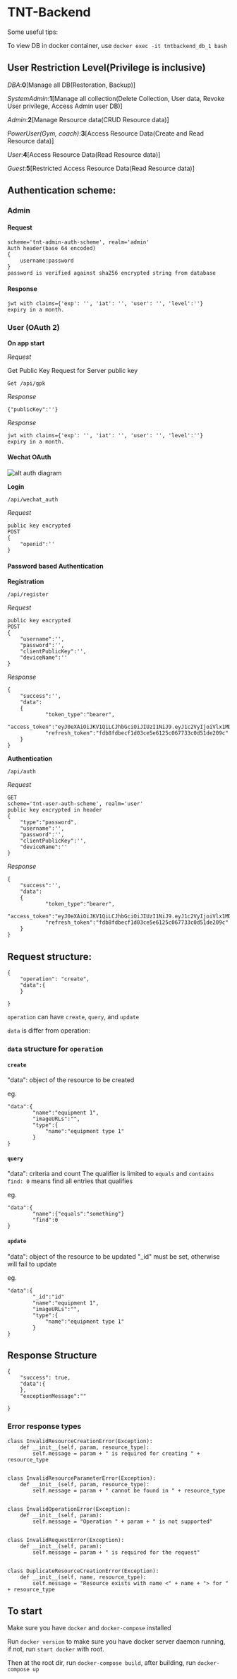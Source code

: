 TNT-Backend
===

Some useful tips:

To view DB in docker container, use `docker exec -it tntbackend_db_1 bash`

## User Restriction Level(Privilege is inclusive)
*DBA*:**0**[Manage all DB(Restoration, Backup)]

*SystemAdmin*:**1**[Manage all collection(Delete Collection, User data, Revoke User privilege, Access Admin user DB)]

*Admin*:**2**[Manage Resource data(CRUD Resource data)]

*PowerUser(Gym, coach)*:**3**[Access Resource Data(Create and Read Resource data)]

*User*:**4**[Access Resource Data(Read Resource data)]

*Guest*:**5**[Restricted Access Resource Data(Read Resource data)]

## Authentication scheme:
### Admin
#### Request
    scheme='tnt-admin-auth-scheme', realm='admin'
    Auth header(base 64 encoded)
    {
        username:password
    }
    password is verified against sha256 encrypted string from database
#### Response
    jwt with claims={'exp': '', 'iat': '', 'user': '', 'level':''}
    expiry in a month.
    
### User (OAuth 2)

**On app start**

*Request*

Get Public Key
Request for Server public key

    Get /api/gpk

*Response*

    {"publicKey":''}
*Response*

    jwt with claims={'exp': '', 'iat': '', 'user': '', 'level':''}
    expiry in a month.
    
#### Wechat OAuth

![alt auth diagram](wechat_auth.png)

**Login**

    /api/wechat_auth

*Request*

    public key encrypted
    POST
    {
        "openid":''
    }
    
#### Password based Authentication

**Registration**

    /api/register

*Request*

    public key encrypted
    POST
    {
        "username":'',
        "password":'',
        "clientPublicKey":'',
        "deviceName":''
    }
    
*Response*

    {
        "success":'',
        "data":
        {
                "token_type":"bearer",
                "access_token":"eyJ0eXAiOiJKV1QiLCJhbGciOiJIUzI1NiJ9.eyJ1c2VyIjoiVlx1MDAxNcKbwoNUwoonbFPCu8KhwrYiLCJpYXQiOjE0NDQyNjI1NDMsImV4cCI6MTQ0NDI2MjU2M30.MldruS1PvZaRZIJR4legQaauQ3_DYKxxP2rFnD37Ip4",
                "refresh_token":"fdb8fdbecf1d03ce5e6125c067733c0d51de209c"
        }
    }
    

**Authentication**

    /api/auth

*Request*

    GET
    scheme='tnt-user-auth-scheme', realm='user'
    public key encrypted in header
    {
        "type":"password",
        "username":'',
        "password":'',
        "clientPublicKey":'',
        "deviceName":''
    }
    
    
*Response*

    {
        "success":'',
        "data":
        {
                "token_type":"bearer",
                "access_token":"eyJ0eXAiOiJKV1QiLCJhbGciOiJIUzI1NiJ9.eyJ1c2VyIjoiVlx1MDAxNcKbwoNUwoonbFPCu8KhwrYiLCJpYXQiOjE0NDQyNjI1NDMsImV4cCI6MTQ0NDI2MjU2M30.MldruS1PvZaRZIJR4legQaauQ3_DYKxxP2rFnD37Ip4",
                "refresh_token":"fdb8fdbecf1d03ce5e6125c067733c0d51de209c"
        }
    }

## Request structure:

    {
        "operation": "create",
        "data":{
        }
    
    }

`operation` can have `create`, `query`, and `update`

`data` is differ from operation:

### `data` structure for `operation`

#### `create`
 "data": object of the resource to be created
 
 eg.
 
    "data":{
            "name":"equipment 1",
            "imageURLs":"",
            "type":{
                "name":"equipment type 1"
            }
    }
        
#### `query`
 "data": criteria and count
 The qualifier is limited to `equals` and `contains`
 `find: 0` means find all entries that qualifies
 
 eg.
    
    "data":{
            "name":{"equals":"something"}
            "find":0
    }
 

#### `update`
 "data": object of the resource to be updated
 "_id" must be set, otherwise will fail to update
 
 eg.
 
    "data":{
            "_id":"id"
            "name":"equipment 1",
            "imageURLs":"",
            "type":{
                "name":"equipment type 1"
            }
    }


## Response Structure

    {
        "success": true,
        "data":{
        },
        "exceptionMessage":""
    
    }



### Error response types

    class InvalidResourceCreationError(Exception):
        def __init__(self, param, resource_type):
            self.message = param + " is required for creating " + resource_type
    
    
    class InvalidResourceParameterError(Exception):
        def __init__(self, param, resource_type):
            self.message = param + " cannot be found in " + resource_type
    
    
    class InvalidOperationError(Exception):
        def __init__(self, param):
            self.message = "Operation " + param + " is not supported"
    
    
    class InvalidRequestError(Exception):
        def __init__(self, param):
            self.message = param + " is required for the request"
    
    
    class DuplicateResourceCreationError(Exception):
        def __init__(self, name, resource_type):
            self.message = "Resource exists with name <" + name + "> for " + resource_type


## To start

Make sure you have `docker` and `docker-compose` installed

Run `docker version` to make sure you have docker server daemon running, if not, run `start docker` with root.

Then at the root dir, run `docker-compose build`, after building, run `docker-compose up`